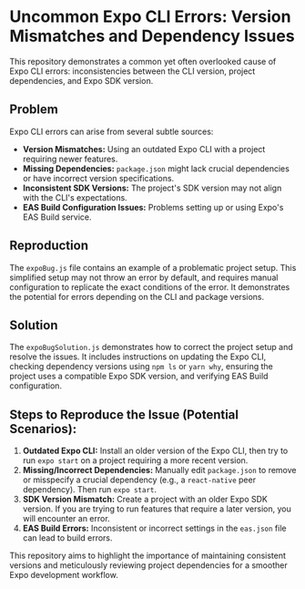 # Uncommon Expo CLI Errors: Version Mismatches and Dependency Issues

This repository demonstrates a common yet often overlooked cause of Expo CLI errors: inconsistencies between the CLI version, project dependencies, and Expo SDK version.

## Problem
Expo CLI errors can arise from several subtle sources:

* **Version Mismatches:**  Using an outdated Expo CLI with a project requiring newer features.
* **Missing Dependencies:**  `package.json` might lack crucial dependencies or have incorrect version specifications.
* **Inconsistent SDK Versions:** The project's SDK version may not align with the CLI's expectations.
* **EAS Build Configuration Issues:**  Problems setting up or using Expo's EAS Build service.

## Reproduction
The `expoBug.js` file contains an example of a problematic project setup.  This simplified setup may not throw an error by default, and requires manual configuration to replicate the exact conditions of the error. It demonstrates the potential for errors depending on the CLI and package versions. 

## Solution
The `expoBugSolution.js` demonstrates how to correct the project setup and resolve the issues. It includes instructions on updating the Expo CLI, checking dependency versions using `npm ls` or `yarn why`, ensuring the project uses a compatible Expo SDK version, and verifying EAS Build configuration.

## Steps to Reproduce the Issue (Potential Scenarios):

1. **Outdated Expo CLI:** Install an older version of the Expo CLI, then try to run `expo start` on a project requiring a more recent version.
2. **Missing/Incorrect Dependencies:**  Manually edit `package.json` to remove or misspecify a crucial dependency (e.g., a `react-native` peer dependency).  Then run `expo start`. 
3. **SDK Version Mismatch:** Create a project with an older Expo SDK version. If you are trying to run features that require a later version, you will encounter an error.
4. **EAS Build Errors:** Inconsistent or incorrect settings in the `eas.json` file can lead to build errors. 

This repository aims to highlight the importance of maintaining consistent versions and meticulously reviewing project dependencies for a smoother Expo development workflow.